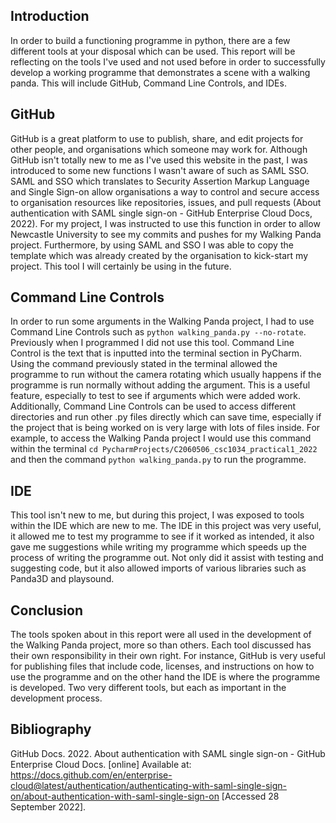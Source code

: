 
## Introduction 
In order to build a functioning programme in python, there are a few different tools at your disposal which can be used. 
This report will be reflecting on the tools I've used and not used before in order to successfully 
develop a working programme that demonstrates a scene with a walking panda. This will include GitHub, Command Line Controls, and IDEs.
## GitHub
GitHub is a great platform to use to publish, share, and edit projects for other people, and organisations which someone may
work for. Although GitHub isn't totally new to me as I've used this website in the past, I was introduced to some new functions I wasn't 
aware of such as SAML SSO. SAML and SSO which translates to Security Assertion Markup Language and Single Sign-on allow 
organisations a way to control and secure access to organisation resources like repositories, issues, and pull requests (About authentication with SAML single sign-on - GitHub Enterprise Cloud Docs, 2022).
For my project, I was instructed to use this function in order to allow Newcastle University to see my commits and pushes for my 
Walking Panda project. Furthermore, by using SAML and SSO I was able to copy the template which was already created by the 
organisation to kick-start my project. This tool I will certainly be using in the future. 


## Command Line Controls
In order to run some arguments in the Walking Panda project, I had to use Command Line Controls such as `python walking_panda.py --no-rotate`.
Previously when I programmed I did not use this tool. Command Line Control is the text that is inputted into the terminal section in PyCharm. 
Using the command previously stated in the terminal allowed the programme to run without the camera rotating which usually
happens if the programme is run normally without adding the argument. This is a useful feature, especially to test to see if 
arguments which were added work. Additionally, Command Line Controls can be used to access different directories and 
run other .py files directly which can save time, especially if the project that is being worked on is very large with lots of 
files inside. For example, to access the Walking Panda project I would use this command within the terminal `cd PycharmProjects/C2060506_csc1034_practical1_2022`
and then the command `python walking_panda.py` to run the programme.


## IDE
This tool isn't new to me, but during this project, I was exposed to tools within the IDE which are new to me. The IDE in this project 
was very useful, it allowed me to test my programme to see if it worked as intended, it also gave me suggestions while writing my 
programme which speeds up the process of writing the programme out. Not only did it assist with testing and suggesting code, but it also allowed
imports of various libraries such as Panda3D and playsound. 

## Conclusion
The tools spoken about in this report were all used in the development of the Walking Panda project, more so than others. Each tool
discussed has their own responsibility in their own right. For instance, GitHub is very useful for publishing files that include
code, licenses, and instructions on how to use the programme and on the other hand the IDE is where the programme is developed. 
Two very different tools, but each as important in the development process.

## Bibliography
GitHub Docs. 2022. About authentication with SAML single sign-on - GitHub Enterprise Cloud Docs. [online] Available at: <https://docs.github.com/en/enterprise-cloud@latest/authentication/authenticating-with-saml-single-sign-on/about-authentication-with-saml-single-sign-on> [Accessed 28 September 2022].







